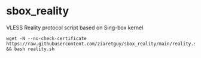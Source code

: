 # sbox_reality
VLESS Reality protocol script based on Sing-box kernel
```shell
wget -N --no-check-certificate https://raw.githubusercontent.com/ziaretguy/sbox_reality/main/reality.sh && bash reality.sh
```
